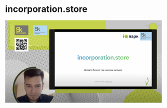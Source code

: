 # incorporation.store

[![Incorporation Store](youtube_thumb_skolkovo_school.png)](https://youtu.be/yq32MO9J_Nc?t=2910 "Incorporation Store")
